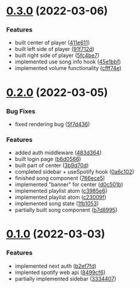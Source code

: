 # [0.3.0](https://github.com/rkazi103/spotify-ui-app/compare/v0.2.0...v0.3.0) (2022-03-06)


### Features

* built center of player ([411e611](https://github.com/rkazi103/spotify-ui-app/commit/411e611db05bff1e86e5bba3d00b14869e9e0e4f))
* built left side of player ([91f712d](https://github.com/rkazi103/spotify-ui-app/commit/91f712d94820212f9648c425838a7d9e6f5dacb9))
* built right side of player ([5fc4be7](https://github.com/rkazi103/spotify-ui-app/commit/5fc4be72893f8f2cd2c1efe591fcdd723122daa3))
* implemented use song info hook ([45e1bbf](https://github.com/rkazi103/spotify-ui-app/commit/45e1bbfd084b474b00cbb7735b5ecf257363576b))
* implemented volume functionality ([cfff74e](https://github.com/rkazi103/spotify-ui-app/commit/cfff74eb635a4d5846390967a9b7d2c70f33ce19))



# [0.2.0](https://github.com/rkazi103/spotify-ui-app/compare/v0.1.0...v0.2.0) (2022-03-05)


### Bug Fixes

* fixed rendering bug ([5f7d436](https://github.com/rkazi103/spotify-ui-app/commit/5f7d436abab051c8cffb34449d87e7a45bef6c3f))


### Features

* added auth middleware ([483d364](https://github.com/rkazi103/spotify-ui-app/commit/483d364144c3f3c0c6fe194de0cd1e8fd31383dd))
* built login page ([b6d0566](https://github.com/rkazi103/spotify-ui-app/commit/b6d05667df6a05d509b9130d3a5b3ea54aa6962e))
* built part of center ([3b9d70d](https://github.com/rkazi103/spotify-ui-app/commit/3b9d70d84883736adcc73de0d0076c390aae98ff))
* completed sidebar + useSpotify hook ([0a6c102](https://github.com/rkazi103/spotify-ui-app/commit/0a6c1027a45d10a9b85acd522395d42acab9c94b))
* finished song component ([766ece5](https://github.com/rkazi103/spotify-ui-app/commit/766ece5cf29a00180e887e536cb0700e10105043))
* implemented "banner" for center ([d0c501b](https://github.com/rkazi103/spotify-ui-app/commit/d0c501b0c05471c9c98256d9214935c499f89d60))
* implemented playlist atom ([c3985e6](https://github.com/rkazi103/spotify-ui-app/commit/c3985e6369b62a8e38515ae9b80bc6f48b75dae0))
* implemented playlist atom ([c23009f](https://github.com/rkazi103/spotify-ui-app/commit/c23009fc638a59c7f9f50a57fee0154a4f757ea3))
* implemented song state ([1fb1053](https://github.com/rkazi103/spotify-ui-app/commit/1fb1053e43efc14b5ab71b1c7481ec6c4dd91a35))
* partially built song component ([b7d8995](https://github.com/rkazi103/spotify-ui-app/commit/b7d8995fe6a77c0bc7f0ef1815a868be714291c0))



# [0.1.0](https://github.com/rkazi103/spotify-ui-app/compare/33344072a8a8581c67735c948d7002bd29e64ba1...v0.1.0) (2022-03-03)


### Features

* implemented next auth ([b2ef7fd](https://github.com/rkazi103/spotify-ui-app/commit/b2ef7fdd2e734b460e7a01e81a43fc98895136f8))
* implented spotify web api ([8499cf6](https://github.com/rkazi103/spotify-ui-app/commit/8499cf655955e432bae4c7e668f6289efc2cf283))
* partially implemented sidebar ([3334407](https://github.com/rkazi103/spotify-ui-app/commit/33344072a8a8581c67735c948d7002bd29e64ba1))



